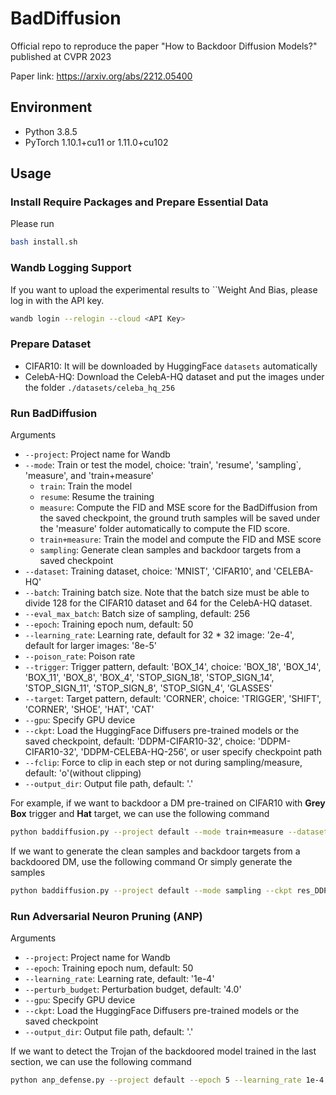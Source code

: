 # BadDiffusion
Official repo to reproduce the paper "How to Backdoor Diffusion Models?" published at CVPR 2023

Paper link: https://arxiv.org/abs/2212.05400

## Environment

- Python 3.8.5
- PyTorch 1.10.1+cu11 or 1.11.0+cu102

## Usage

### Install Require Packages and Prepare Essential Data

Please run

```bash
bash install.sh
```

### Wandb Logging Support

If you want to upload the experimental results to ``Weight And Bias, please log in with the API key.

```bash
wandb login --relogin --cloud <API Key>
```

### Prepare Dataset

- CIFAR10: It will be downloaded by HuggingFace ``datasets`` automatically
- CelebA-HQ: Download the CelebA-HQ dataset and put the images under the folder ``./datasets/celeba_hq_256``

### Run BadDiffusion

Arguments
- ``--project``: Project name for Wandb
- ``--mode``: Train or test the model, choice: 'train', 'resume', 'sampling`, 'measure', and 'train+measure'
    - ``train``: Train the model
    - ``resume``: Resume the training
    - ``measure``: Compute the FID and MSE score for the BadDiffusion from the saved checkpoint, the ground truth samples will be saved under the 'measure' folder automatically to compute the FID score.
    - ``train+measure``: Train the model and compute the FID and MSE score
    - ``sampling``: Generate clean samples and backdoor targets from a saved checkpoint
- ``--dataset``: Training dataset, choice: 'MNIST', 'CIFAR10', and 'CELEBA-HQ'
- ``--batch``: Training batch size. Note that the batch size must be able to divide 128 for the CIFAR10 dataset and 64 for the CelebA-HQ dataset.
- ``--eval_max_batch``: Batch size of sampling, default: 256
- ``--epoch``: Training epoch num, default: 50
- ``--learning_rate``: Learning rate, default for 32 * 32 image: '2e-4', default for larger images: '8e-5'
- ``--poison_rate``: Poison rate
- ``--trigger``: Trigger pattern, default: 'BOX_14', choice: 'BOX_18', 'BOX_14', 'BOX_11', 'BOX_8', 'BOX_4', 'STOP_SIGN_18', 'STOP_SIGN_14', 'STOP_SIGN_11', 'STOP_SIGN_8', 'STOP_SIGN_4', 'GLASSES'
- ``--target``: Target pattern, default: 'CORNER', choice: 'TRIGGER', 'SHIFT', 'CORNER', 'SHOE', 'HAT', 'CAT'
- ``--gpu``: Specify GPU device
- ``--ckpt``: Load the HuggingFace Diffusers pre-trained models or the saved checkpoint, default: 'DDPM-CIFAR10-32', choice: 'DDPM-CIFAR10-32', 'DDPM-CELEBA-HQ-256', or user specify checkpoint path
- ``--fclip``: Force to clip in each step or not during sampling/measure, default: 'o'(without clipping)
- ``--output_dir``: Output file path, default: '.'

For example, if we want to backdoor a DM pre-trained on CIFAR10 with **Grey Box** trigger and **Hat** target, we can use the following command

```bash
python baddiffusion.py --project default --mode train+measure --dataset CIFAR10 --batch 128 --epoch 50 --poison_rate 0.1 --trigger BOX_14 --target HAT --ckpt DDPM-CIFAR10-32 --fclip o -o --gpu 0
```

If we want to generate the clean samples and backdoor targets from a backdoored DM, use the following command
Or simply generate the samples

```bash
python baddiffusion.py --project default --mode sampling --ckpt res_DDPM-CIFAR10-32_CIFAR10_ep50_c1.0_p0.1_BOX_14-HAT --fclip o --gpu 0
```

### Run Adversarial Neuron Pruning (ANP)

Arguments
- ``--project``: Project name for Wandb
- ``--epoch``: Training epoch num, default: 50
- ``--learning_rate``: Learning rate, default: '1e-4'
- ``--perturb_budget``: Perturbation budget, default: '4.0'
- ``--gpu``: Specify GPU device
- ``--ckpt``: Load the HuggingFace Diffusers pre-trained models or the saved checkpoint
- ``--output_dir``: Output file path, default: '.'

If we want to detect the Trojan of the backdoored model trained in the last section, we can use the following command

```bash
python anp_defense.py --project default --epoch 5 --learning_rate 1e-4 --perturb_budget 4.0 --ckpt res_DDPM-CIFAR10-32_CIFAR10_ep50_c1.0_p0.1_BOX_14-HAT --gpu 0
```
